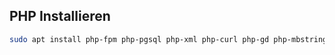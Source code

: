 ## PHP Installieren
```bash
sudo apt install php-fpm php-pgsql php-xml php-curl php-gd php-mbstring php-xmlrpc php-xmlrpc php-zip php-intl -y
```

